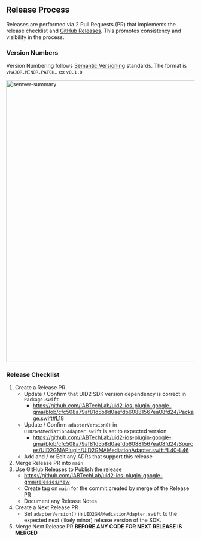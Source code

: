 ## Release Process

Releases are performed via 2 Pull Requests (PR) that implements the release checklist and [GitHub Releases](https://docs.github.com/en/repositories/releasing-projects-on-github/managing-releases-in-a-repository).  This promotes consistency and visibility in the process.

### Version Numbers

Version Numbering follows [Semantic Versioning](https://semver.org) standards.  The format is `vMAJOR.MINOR.PATCH`.. ex `v0.1.0`

<img width="753" alt="semver-summary" src="https://user-images.githubusercontent.com/989928/230925438-ac6ac422-6358-4e96-9536-e3f8fc935317.png">

### Release Checklist

1. Create a Release PR
    * Update / Confirm that UID2 SDK version dependency is correct in `Package.swift`
      * https://github.com/IABTechLab/uid2-ios-plugin-google-gma/blob/cfc508a79af81d5b8d0aefdb60881567ea08fd24/Package.swift#L18
    * Update / Confirm `adapterVersion()` in `UID2GMAMediationAdapter.swift` is set to expected version
      * https://github.com/IABTechLab/uid2-ios-plugin-google-gma/blob/cfc508a79af81d5b8d0aefdb60881567ea08fd24/Sources/UID2GMAPlugin/UID2GMAMediationAdapter.swift#L40-L46
    * Add and / or Edit any ADRs that support this release
2. Merge Release PR into `main`
3. Use GitHub Releases to Publish the release
    * https://github.com/IABTechLab/uid2-ios-plugin-google-gma/releases/new
    * Create tag on `main` for the commit created by merge of the Release PR
    * Document any Release Notes
4. Create a Next Release PR
    * Set `adapterVersion()` in `UID2GMAMediationAdapter.swift` to the expected next (likely minor) release version of the SDK.
5. Merge Next Release PR **BEFORE ANY CODE FOR NEXT RELEASE IS MERGED**
